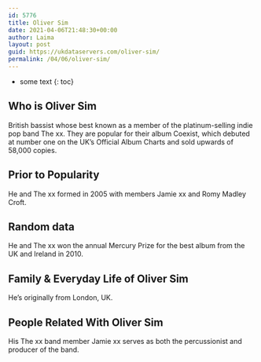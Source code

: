 ```yaml
---
id: 5776
title: Oliver Sim
date: 2021-04-06T21:48:30+00:00
author: Laima
layout: post
guid: https://ukdataservers.com/oliver-sim/
permalink: /04/06/oliver-sim/
---
```


* some text
{: toc}


## Who is Oliver Sim
                  
                  
                  
British bassist whose best known as a member of the platinum-selling indie pop band The xx. They are popular for their album Coexist, which debuted at number one on the UK&#8217;s Official Album Charts and sold upwards of 58,000 copies.
                  
              
            
              
            
                
                
                
## Prior to Popularity
                  
                  
                  
He and The xx formed in 2005 with members Jamie xx and Romy Madley Croft.
                  
              
            
              
            
                
                
                
## Random data
                  
                  
                  
He and The xx won the annual Mercury Prize for the best album from the UK and Ireland in 2010.
                  
              
            
              
            
                
                
                
## Family & Everyday Life of Oliver Sim
                  
                  
                  
He&#8217;s originally from London, UK.
                  
              
            
              
            
                
                
                
## People Related With Oliver Sim
                  
                  
                  
His The xx band member Jamie xx serves as both the percussionist and producer of the band.
                  
              
            
              
            
                
              
            
              
              
            
            
              
            
          
          
          